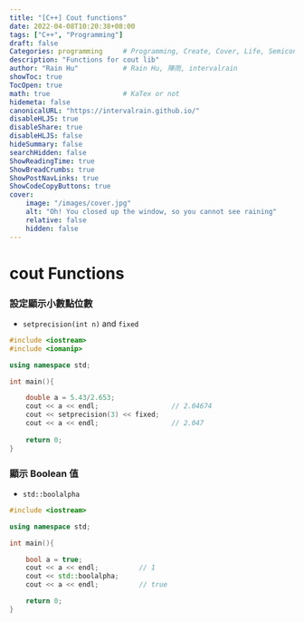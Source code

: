 ```yaml
---
title: "[C++] Cout functions"
date: 2022-04-08T10:20:38+08:00
tags: ["C++", "Programming"]
draft: false
Categories: programming     # Programming, Create, Cover, Life, Semiconductor, Leetcode, Logic Design, Daily, OS, CS50, CA
description: "Functions for cout lib"                     
author: "Rain Hu"           # Rain Hu, 陣雨, intervalrain
showToc: true
TocOpen: true
math: true                  # KaTex or not
hidemeta: false
canonicalURL: "https://intervalrain.github.io/"
disableHLJS: true
disableShare: true
disableHLJS: false
hideSummary: false
searchHidden: false
ShowReadingTime: true
ShowBreadCrumbs: true
ShowPostNavLinks: true
ShowCodeCopyButtons: true
cover:
    image: "/images/cover.jpg"
    alt: "Oh! You closed up the window, so you cannot see raining"
    relative: false
    hidden: false
---
```

# cout Functions
### 設定顯示小數點位數
+ `setprecision(int n)` and `fixed`
```Cpp
#include <iostream>
#include <iomanip>

using namespace std;

int main(){

    double a = 5.43/2.653;
    cout << a << endl;                  // 2.04674
    cout << setprecision(3) << fixed;
    cout << a << endl;                  // 2.047
    
    return 0;
}
```

### 顯示 Boolean 值
+ `std::boolalpha`
```Cpp
#include <iostream>

using namespace std;

int main(){

    bool a = true;
    cout << a << endl;          // 1
    cout << std::boolalpha;
    cout << a << endl;          // true

    return 0;
}
```
